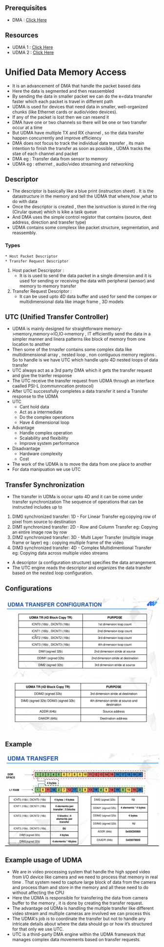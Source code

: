 ## Prerequisites
* DMA : [Click Here](../DMA/dma.md)

## Resources
* UDMA 1 : [Click Here](./UDMA1.pdf)
* UDMA 2 : [Click Here](./UDMA2.pdf) 

# Unified Data Memory Access
* It is an advancement of DMA that handle the packet based data
* Here the data is segmented and then reassembled
* By sending the data in smaller packet we can do the e=data trnansfer faster which each packet is travel in different path 
* UDMA is used for devices that need data in smaller, well-organized chunks (like Ethernet cards or audio/video devices).
* If any of the packet is lost then we can resend it 
* DMA have one or two channels so there will be one or two transfer occur at a time
* But UDMA have multiple TX and RX channel , so the data transfer happen concurrently and improve efficiency
* DMA does not focus to track the individual data transfer , its main intention to finish the transfer as soon as possible , UDMA tracks the stae of each channel and packet
* DMA eg : Transfer data from sensor to memory
* UDMA  eg : ethernet , audio/video streaming and networking

## Descriptor
* The descriptor is basically like a blue print (instruction sheet) . It is the datastructure in the memory and tell the UDMA that where,how ,what to do with data
* Once the descriptor is created , then the isntruction is stored in the ring (Cirular queue) which is kike a task queue
* And DMA uses the simple control registor that contains (source, dest address, direction and transfer type) 
* UDMA contains some complesx like packet structure, segmentation, and reassembly.
### Types
    * Host Packet Descriptor
    * Transfer Request Descriptor 
1. Host packet Descripptor : 
    * It is is used to send the data packet in a single dimension and it is used for sending or receiving the data with peripheral (sensor) and memory to memory transfer
1. Transfer Request Descriptor : 
    * It can be used upto 4D data buffer and used for send the compex or multidimensional data like image frame , 3D models

## UTC (Unified Transfer Controller)
* UDMA is mainly designed for straightforware memory->memory,memory->IO,IO->memory , IT efficientlly send the data in a simpler manner and linera patterns like block of memory from one location to another
* Then some of the trnasfer contains some complex data like multidimensional array , nested loop , non contiguous memory regions . So to handle is we have UTC which handle upto 4D nested loops of data transfer
* UTC always act as a 3rd party DMA which it gets the transfer request and give the tranfer response
* The UTC receive the transfer request from UDMA through an interface caalled PSI-L (communncation protocol)
* After UTC successfully completes a data transfer it send a Transfer response to the UDMA
* UTC 
    * Cant hold data
    * Act as a intermediate
    * Do the complex operations 
    * Have 4 dimensional loop
* Advantage
    * Handle complex operation
    * Scalability and flexibility
    * Improve system performance
* Disadvantage
    * Hardware complexity
    * Cost
* The work of the UDMA is to move the data from one place to another
* For data manipuation we use UTC

## Transfer Synchronization
* The transfer in UDMa is occur upto 4D and it can be come under transfer synchronization
The sequence of operations that can be instructed includes up to 
1. DIM0 synchronized transfer: 1D - For Linear Transfer eg:copying row of pixel from source to destination
1. DIM1 synchronized transfer: 2D - Row and Column Transfer eg: Copying an entire image row by row
1. DIM2 synchronized transfer: 3D - Multi Layer Transfer (multiple image frame or layer) eg : copying multiple frame of the video
1. DIM3 synchronized transfer: 4D - Complex Multidimentional Transfer eg: Copying data across multiple video streams
* A descriptor (a configuration structure) specifies the data arrangement.
* The UTC engine reads the descriptor and organizes the data transfer based on the nested loop configuration.

## Configurations
![alt text](image.png)
![alt text](image-1.png)

## Example
![alt text](image-2.png)




## Example usage of UDMA
* We are in video processing system that handle the high spped video from I/O device like camera and we need to process that memory in real time . That system need to capture large block of data from the camera and process tham and store in the memory and all these need to do without affecting the CPU
* Here the UDMA is responsible for transfering the data from camera buffer to the memory , it is done by creating the transfer request.
* The advantage od UDMa is handling the multiple transfer like different video stream and multiple cameras are involved we can process this
* The UDMA's job is to coordinate the transfer but not to handle any intricate details about where the data should go or how it’s structured for that only we use UTC.
* UTC is a third-party DMA engine within the UDMA framework that manages complex data movements based on transfer requests.
